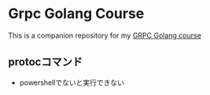 # Grpc Golang Course

This is a companion repository for my [GRPC Golang course](http://bit.ly/grpc-golang-github)

## protocコマンド

* powershellでないと実行できない
